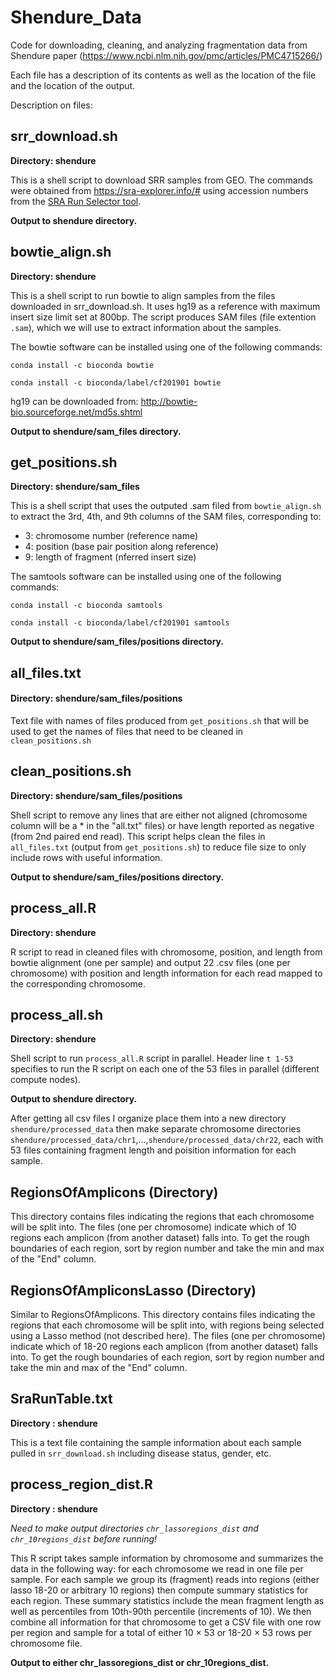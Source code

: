 # Shendure_Data
Code for downloading, cleaning, and analyzing fragmentation data from Shendure paper (https://www.ncbi.nlm.nih.gov/pmc/articles/PMC4715266/)

Each file has a description of its contents as well as the location of the file and the location of the output.

Description on files:

## srr_download.sh

__Directory: shendure__

 This is a shell script to download SRR samples from GEO. The commands were obtained from https://sra-explorer.info/# using accession numbers from the [SRA Run Selector tool](https://www.ncbi.nlm.nih.gov/Traces/study/?acc=PRJNA291063&o=acc_s%3Aa&s=SRR2129993,SRR2129994,SRR2129995,SRR2129996,SRR2129997,SRR2129998,SRR2130000,SRR2130002,SRR2130003,SRR2130004,SRR2130005,SRR2130006,SRR2130007,SRR2130008,SRR2130009,SRR2130010,SRR2130011,SRR2130012,SRR2130013,SRR2130014,SRR2130015,SRR2130016,SRR2130017,SRR2130018,SRR2130019,SRR2130020,SRR2130021,SRR2130022,SRR2130023,SRR2130024,SRR2130025,SRR2130026,SRR2130027,SRR2130028,SRR2130029,SRR2130030,SRR2130031,SRR2130032,SRR2130033,SRR2130034,SRR2130035,SRR2130036,SRR2130037,SRR2130038,SRR2130039,SRR2130040,SRR2130041,SRR2130042,SRR2130043,SRR2130044,SRR2130045,SRR2130046,SRR2130047,SRR2130048,SRR2130050,SRR2130051,SRR2130052,SRR2129999,SRR2130001,SRR2130049).
 
 __Output to shendure directory.__
 
 
 ## bowtie_align.sh
 
__Directory: shendure__
 
 This is a shell script to run bowtie to align samples from the files downloaded in srr_download.sh. It uses hg19 as a reference with maximum insert size limit set at 800bp. The script produces SAM files (file extention `.sam`), which we will use to extract information about the samples.

The bowtie software can be installed using one of the following commands:
 
 `conda install -c bioconda bowtie`
 
`conda install -c bioconda/label/cf201901 bowtie`

hg19 can be downloaded from: http://bowtie-bio.sourceforge.net/md5s.shtml

__Output to shendure/sam_files directory.__

## get_positions.sh

__Directory: shendure/sam_files__

This is a shell script that uses the outputed .sam filed from `bowtie_align.sh` to extract the 3rd, 4th, and 9th columns of the SAM files, corresponding to:

* 3: chromosome number (reference name)
* 4: position (base pair position along reference)
* 9: length of fragment (nferred insert size)

The samtools software can be installed using one of the following commands:

`conda install -c bioconda samtools`

`conda install -c bioconda/label/cf201901 samtools`

__Output to shendure/sam_files/positions directory.__


## all_files.txt

#### Directory: shendure/sam_files/positions

Text file with names of files produced from `get_positions.sh` that will be used to get the names of files that need to be cleaned in  `clean_positions.sh`

## clean_positions.sh

__Directory: shendure/sam_files/positions__

Shell script to remove any lines that are either not aligned (chromosome column will be a * in the "all.txt" files) or have length reported as negative (from 2nd paired end read). This script helps clean the files in `all_files.txt` (output from `get_positions.sh`) to reduce file size to only include rows with useful information.

__Output to shendure/sam_files/positions directory.__

## process_all.R

__Directory: shendure__

R script to read in cleaned files with chromosome, position, and length from bowtie alignment (one per sample) and output 22 .csv files (one per chromosome) with position and length information for each read mapped to the corresponding chromosome.

## process_all.sh

__Directory: shendure__

Shell script to run `process_all.R` script in parallel. Header line `t 1-53` specifies to run the R script on each one of the 53 files in parallel (different compute nodes).

__Output to shendure directory.__

After getting all csv files I organize place them into a new directory `shendure/processed_data` then make separate chromosome directories `shendure/processed_data/chr1`,...,`shendure/processed_data/chr22`, each with 53 files containing fragment length and poisition information for each sample.

## RegionsOfAmplicons (Directory)

This directory contains files indicating the regions that each chromosome will be split into. The files (one per chromosome) indicate which of 10 regions each amplicon (from another dataset) falls into. To get the rough boundaries of each region, sort by region number and take the min and max of the "End" column. 

## RegionsOfAmpliconsLasso (Directory)

Similar to RegionsOfAmplicons. This directory contains files indicating the regions that each chromosome will be split into, with regions being selected using a Lasso method (not described here). The files (one per chromosome) indicate which of 18-20 regions each amplicon (from another dataset) falls into. To get the rough boundaries of each region, sort by region number and take the min and max of the "End" column. 

## SraRunTable.txt

__Directory : shendure__

This is a text file containing the sample information about each sample pulled in `srr_download.sh` including disease status, gender, etc.

## process_region_dist.R

__Directory : shendure__

*Need to make output directories `chr_lassoregions_dist` and `chr_10regions_dist` before running!*

This R script takes sample information by chromosome and summarizes the data in the following way: for each chromosome we read in one file per sample. For each sample we group its (fragment) reads into regions (either lasso 18-20 or arbitrary 10 regions) then compute summary statistics for each region. These summary statistics include the mean fragment length as well as percentiles from 10th-90th percentile (increments of 10). We then combine all information for that chromosome to get a CSV file with one row per region and sample for a total of either 10 $\times$ 53 or 18-20 $\times$ 53 rows per chromosome file.

__Output to either chr_lassoregions_dist or chr_10regions_dist.__




